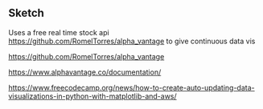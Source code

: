 
## Sketch
Uses a free real time stock api
https://github.com/RomelTorres/alpha_vantage
to give continuous data vis

https://github.com/RomelTorres/alpha_vantage

https://www.alphavantage.co/documentation/

https://www.freecodecamp.org/news/how-to-create-auto-updating-data-visualizations-in-python-with-matplotlib-and-aws/
